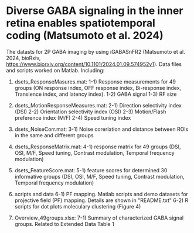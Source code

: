 # Diverse GABA signaling in the inner retina enables spatiotemporal coding (Matsumoto et al. 2024)

The datasts for 2P GABA imaging by using iGABASnFR2 (Matsumoto et al. 2024, bioRxiv, https://www.biorxiv.org/content/10.1101/2024.01.09.574952v1). Data files and scripts worked on Matlab.
Including:
1) dsets_ResponseMasures.mat:
   1-1) Response measurements for 49 groups (ON response index, OFF response index, Bi-response index, Transience index, and latency index).
   1-2) GABA signal
   1-3) RF size
2) dsets_MotionResponseMeasures.mat:
   2-1) Direction selectivity index (DSI)
   2-2) Orientation selectivity index (OSI)
   2-3) Motion/Flash preference index (M/F)
   2-4) Speed tuning index
3) dsets_NoiseCorr.mat:
   3-1) Noise corerlation and distance between ROIs in the same and different groups
4) dsets_ResponseMatrix.mat:
   4-1) response matrix for 49 groups (DSI, OSI, M/F, Speed tuning, Contrast modulation, Temporal frequency modulation)
5) dsets_FeatureScore.mat:
   5-1) feature scores for determined 30 informative groups (DSI, OSI, M/F, Speed tuning, Contrast modulation, Temporal frequency modulation)

6) scripts and data
   6-1) PF mapping. Matlab scripts and demo datasets for projective field (PF) mapping. Details are shown in "README.txt"
   6-2) R scripts for dot plots moleculary clustering (Figure 4)

7) Overview_49groups.xlsx:
   7-1) Summary of characterized GABA signal groups. Related to Extended Data Table 1
